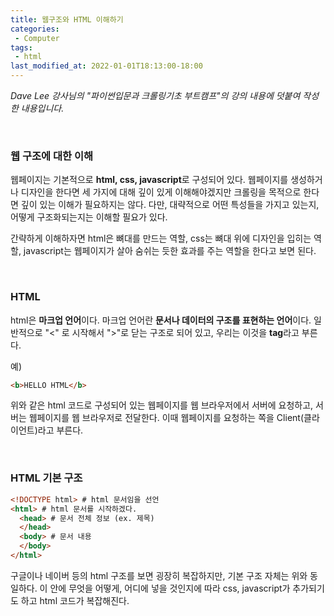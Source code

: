```yaml
---
title: 웹구조와 HTML 이해하기
categories:
 - Computer
tags:
 - html
last_modified_at: 2022-01-01T18:13:00-18:00
---
```


*Dave Lee 강사님의 "파이썬입문과 크롤링기초 부트캠프"의 강의 내용에 덧붙여 작성한 내용입니다.*

<br/>

### 웹 구조에 대한 이해

웹페이지는 기본적으로 **html, css, javascript**로 구성되어 있다. 웹페이지를 생성하거나 디자인을 한다면 세 가지에 대해 깊이 있게 이해해야겠지만 크롤링을 목적으로 한다면 깊이 있는 이해가 필요하지는 않다. 다만, 대략적으로 어떤 특성들을 가지고 있는지, 어떻게 구조화되는지는 이해할 필요가 있다. 

간략하게 이해하자면 html은 뼈대를 만드는 역할, css는 뼈대 위에 디자인을 입히는 역할, javascript는 웹페이지가 살아 숨쉬는 듯한 효과를 주는 역할을 한다고 보면 된다. 

<br/>

### HTML

html은 **마크업 언어**이다. 마크업 언어란 **문서나 데이터의 구조를 표현하는 언어**이다. 일반적으로 "<" 로 시작해서 ">"로 닫는 구조로 되어 있고, 우리는 이것을 **tag**라고 부른다.

예) 

```html
<b>HELLO HTML</b>
```

 

위와 같은 html 코드로 구성되어 있는 웹페이지를 웹 브라우저에서 서버에 요청하고, 서버는 웹페이지를 웹 브라우저로 전달한다. 이때 웹페이지를 요청하는 쪽을 Client(클라이언트)라고 부른다. 

<br/>

### HTML 기본 구조

```html
<!DOCTYPE html> # html 문서임을 선언 
<html> # html 문서를 시작하겠다. 
  <head> # 문서 전체 정보 (ex. 제목)
  </head>
  <body> # 문서 내용
  </body>
</html>
```

구글이나 네이버 등의 html 구조를 보면 굉장히 복잡하지만, 기본 구조 자체는 위와 동일하다. 이 안에 무엇을 어떻게, 어디에 넣을 것인지에 따라 css, javascript가 추가되기도 하고 html 코드가 복잡해진다. 